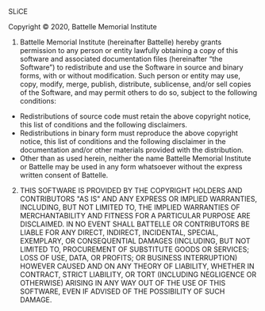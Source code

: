 SLiCE

Copyright © 2020, Battelle Memorial Institute

1.	Battelle Memorial Institute (hereinafter Battelle) hereby grants permission to any person or entity lawfully obtaining a copy of this software and associated documentation files (hereinafter “the Software”) to redistribute and use the Software in source and binary forms, with or without modification.  Such person or entity may use, copy, modify, merge, publish, distribute, sublicense, and/or sell copies of the Software, and may permit others to do so, subject to the following conditions:
-	Redistributions of source code must retain the above copyright notice, this list of conditions and the following disclaimers. 
-	Redistributions in binary form must reproduce the above copyright notice, this list of conditions and the following disclaimer in the documentation and/or other materials provided with the distribution. 
-	Other than as used herein, neither the name Battelle Memorial Institute or Battelle may be used in any form whatsoever without the express written consent of Battelle.  
2.	THIS SOFTWARE IS PROVIDED BY THE COPYRIGHT HOLDERS AND CONTRIBUTORS "AS IS" AND ANY EXPRESS OR IMPLIED WARRANTIES, INCLUDING, BUT NOT LIMITED TO, THE IMPLIED WARRANTIES OF MERCHANTABILITY AND FITNESS FOR A PARTICULAR PURPOSE ARE DISCLAIMED. IN NO EVENT SHALL BATTELLE OR CONTRIBUTORS BE LIABLE FOR ANY DIRECT, INDIRECT, INCIDENTAL, SPECIAL, EXEMPLARY, OR CONSEQUENTIAL DAMAGES (INCLUDING, BUT NOT LIMITED TO, PROCUREMENT OF SUBSTITUTE GOODS OR SERVICES; LOSS OF USE, DATA, OR PROFITS; OR BUSINESS INTERRUPTION) HOWEVER CAUSED AND ON ANY THEORY OF LIABILITY, WHETHER IN CONTRACT, STRICT LIABILITY, OR TORT (INCLUDING NEGLIGENCE OR OTHERWISE) ARISING IN ANY WAY OUT OF THE USE OF THIS SOFTWARE, EVEN IF ADVISED OF THE POSSIBILITY OF SUCH DAMAGE.


